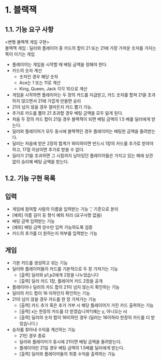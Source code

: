 # 1. 블랙잭
## 1.1. 기능 요구 사항
<변형 블랙잭 게임 구현>  
블랙잭 게임 : 딜러와 플레이어 중 카드의 합이 21 또는 21에 가장 가까운 숫자를 가지는 쪽이 이기는 게임  
- 플레이어는 게임을 시작할 때 배팅 금액을 정해야 한다.
- 카드의 숫자 계산
  - 숫자인 경우 해당 숫자
  - Ace는 1 또는 11로 계산
  - King, Queen, Jack 각각 10으로 계산
- 게임을 시작하면 플레이어는 두 장의 카드를 지급받고, 카드 숫자를 합쳐 21을 초과하지 않으면서 21에 가깝게 만들면 승리
- 21이 넘지 않을 경우 얼마든지 카드 뽑기 가능.
- 추가로 카드를 뽑아 21 초과할 경우 배팅 금액을 모두 잃게 된다.
- 처음 두 장의 카드 합이 21일 경우 블랙잭이 되면 베팅 금액의 1.5 배를 딜러에게 받는다.
- 딜러와 플레이어가 모두 동시에 블랙잭인 경우 플레이어는 베팅한 금액을 돌려받는다.
- 딜러는 처음에 받은 2장의 합계가 16이하이면 반드시 1장의 카드를 추가로 받야야 하고, 17점 이상이면 추가로 받을 수 없다.
- 딜러가 21을 초과하면 그 시점까지 남아있던 플레이어들은 가지고 있는 패에 상관 없이 승리해 베팅 금액을 받는다.

## 1.2. 기능 구현 목록
## 입력
- 게임에 참여할 사람의 이름을 입력받는 기능 ',' 기준으로 분리
- [예외] 이름 길이 등 형식 예외 처리 (요구사항 없음)
- 배팅 금액 입력받는 기능
- [예외] 배팅 금액 양수만 입력 가능하도록 검증
- 카드의 추가를 더 원하는지 여부를 입력받는 기능
## 게임
- 기본 카드를 생성하고 섞는 기능
- 딜러와 플레이어들이 카드를 기본적으로 두 장 가져가는 기능
  - [출력] 딜러와 p1,p2에게 2장을 나누었습니다
  - [출력] 딜러 카드 1장, 플레이어 카드 2장을 공개
- 플레이어나 딜러의 카드 합이 21이 넘지 않는지 확인하는 기능
- 딜러의 카드 합이 16 이하인지 확인하는 기능
- 21이 넘지 않을 경우 카드를 한 장 가져가는 기능
  - [출력] 카드 추가 혹은 추가 거부 시 해당 플레이어가 가진 카드 출력하는 기능
  - [출력] x는 한장의 카드를 더 받겠습니까?(예는 y, 아니오는 n)
  - [출력] 딜러의 숫자 합이 16이하인 경우 (딜러는 16이하라 한장의 카드를 더 받았습니다.)
- 승자를 찾아내 수익을 계산하는 기능
  - 21인 경우 종료
  - 딜러와 플레이어가 동시에 21이면 베팅 금액을 돌려받는다.
  - 플레이어만 21일 경우 베팅 금액의 1.5배를 딜러에게 받는다.
  - [출력] 딜러와 플레이어들의 최종 수익을 출력하는 기능
